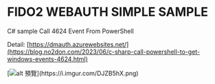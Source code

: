 
# FIDO2 WEBAUTH SIMPLE SAMPLE

C# sample Call 4624 Event From PowerShell

Detail: [https://dmauth.azurewebsites.net/](https://blog.no2don.com/2023/06/c-sharp-call-powershell-to-get-windows-events-4624.html)

[![alt 預覽]([https://i.imgur.com/6e9y13M.jpg](https://i.imgur.com/DJZB5hX.png))](https://i.imgur.com/DJZB5hX.png)


